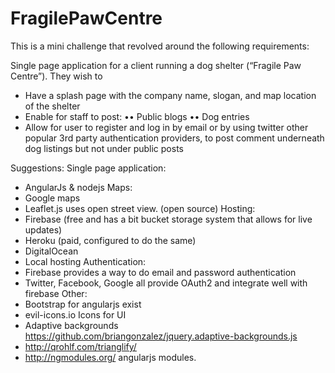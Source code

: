 # FragilePawCentre
This is a mini challenge that revolved around the following requirements:

Single page application for a client running a dog shelter (“Fragile Paw Centre”). They wish to 
-	Have a splash page with the company name, slogan, and map location of the shelter
-	Enable for staff to post:
••	Public blogs
••	Dog entries
-	Allow for user to register and log in by email or by using twitter other popular 3rd party authentication providers, to post comment underneath dog listings but not under public posts

Suggestions:
Single page application:
-	AngularJs & nodejs
Maps:
-	Google maps
-	Leaflet.js uses open street view. (open source) 
Hosting:
-	Firebase (free and has a bit bucket storage system that allows for live updates) 
-	Heroku (paid, configured to do the same)
-	DigitalOcean
-	Local hosting
 Authentication:
-	Firebase provides a way to do email and password authentication
- Twitter, Facebook, Google all provide OAuth2 and integrate well with firebase
Other:
-	Bootstrap for angularjs exist
-	evil-icons.io Icons for UI
-	Adaptive backgrounds https://github.com/briangonzalez/jquery.adaptive-backgrounds.js
-	http://qrohlf.com/trianglify/
-	http://ngmodules.org/ angularjs modules. 	
